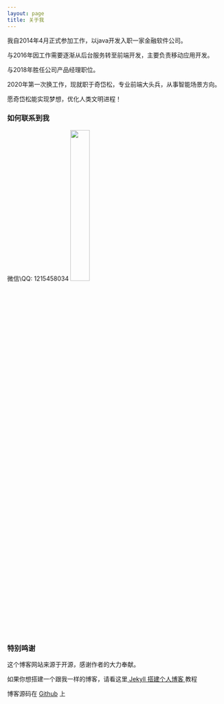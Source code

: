 ```yaml
---
layout: page
title: 关于我 
---
```


我自2014年4月正式参加工作，以java开发入职一家金融软件公司。

与2016年因工作需要逐渐从后台服务转至前端开发，主要负责移动应用开发。

与2018年胜任公司产品经理职位。

2020年第一次换工作，现就职于奇岱松，专业前端大头兵，从事智能场景方向。

愿奇岱松能实现梦想，优化人类文明进程！

<h3> 如何联系到我 </h3>

<p> 
微信\QQ: 1215458034
<img style="width: 30%;" src="https://www.mashaojie.cn/download/weixin.png"/>
</p> 

<h3> 特别鸣谢 </h3>  

<p> 

这个博客网站来源于开源，感谢作者的大力奉献。

如果你想搭建一个跟我一样的博客，请看这里<a href="/2016/10/jekyll_tutorials1/"> Jekyll 搭建个人博客 </a>教程

博客源码在 <a target="_blank" href='https://github.com/leopardpan/leopardpan.github.io/'>Github</a> 上

</p>


<!-- {% include comments.html %} -->


